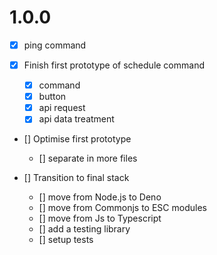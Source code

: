 # 1.0.0
- [x] ping command

- [x] Finish first prototype of schedule command
    - [x] command
    - [x] button
    - [x] api request
    - [x] api data treatment

- [] Optimise first prototype
    - [] separate in more files

- [] Transition to final stack
    - [] move from Node.js to Deno
    - [] move from Commonjs to ESC modules
    - [] move from Js to Typescript
    - [] add a testing library
    - [] setup tests